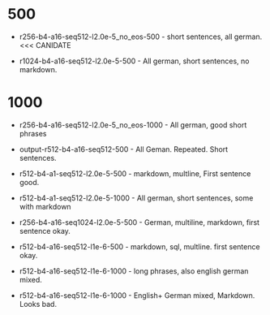 # 500
* r256-b4-a16-seq512-l2.0e-5_no_eos-500 - short sentences, all german. <<< CANIDATE

* r1024-b4-a16-seq512-l2.0e-5-500       - All german, short sentences, no markdown.
# 1000
* r256-b4-a16-seq512-l2.0e-5_no_eos-1000 - All german, good short phrases

* output-r512-b4-a16-seq512-500         - All Geman. Repeated. Short  sentences.
* r512-b4-a1-seq512-l2.0e-5-500         - markdown, multline, First sentence good.
* r512-b4-a1-seq512-l2.0e-5-1000         - All german, short sentences, some with markdown
* r256-b4-a16-seq1024-l2.0e-5-500       - German, multiline, markdown, first sentence okay.
* r512-b4-a16-seq512-l1e-6-500          - markdown, sql, multline. first sentence okay.
* r512-b4-a16-seq512-l1e-6-1000          - long phrases, also english german mixed.
* r512-b4-a16-seq512-l1e-6-1000          - English+ German mixed, Markdown. Looks bad.